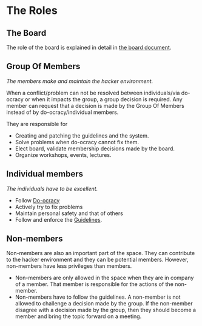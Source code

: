# The Roles

## The Board

The role of the board is explained in detail in [the board document](board.md).

## Group Of Members

*The members make and maintain the hacker environment.*

When a conflict/problem can not be resolved between individuals/via do-ocracy or when it impacts the group, a group decision is required.  Any member can request that a decision is made by the Group Of Members instead of by do-ocracy/individual members.

They are responsible for

- Creating and patching the guidelines and the system.
- Solve problems when do-ocracy cannot fix them.
- Elect board, validate membership decisions made by the board.
- Organize workshops, events, lectures.

## Individual members

*The individuals have to be excellent.*

- Follow [Do-ocracy](do-ocracy.md)
- Actively try to fix problems
- Maintain personal safety and that of others
- Follow and enforce the [Guidelines](../guidelines/README.md).

## Non-members

Non-members are also an important part of the space. They can contribute to the hacker environment and they can be potential members. However, non-members have less privileges than members.

- Non-members are only allowed in the space when they are in company of a member. That member is responsible for the actions of the non-member.
- Non-members have to follow the guidelines. A non-member is not allowed to challenge a decision made by the group. If the non-member disagree with a decision made by the group, then they should become a member and bring the topic forward on a meeting.
